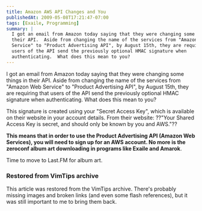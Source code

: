 ```yaml
---
title: Amazon AWS API Changes and You
publishedAt: 2009-05-08T17:21:47-07:00
tags: [Exaile, Programming]
summary: |
  I got an email from Amazon today saying that they were changing some things in
  their API.  Aside from changing the name of the services from "Amazon Web
  Service" to "Product Advertising API", by August 15th, they are requiring that
  users of the API send the previously optional HMAC signature when
  authenticating.  What does this mean to you?
---
```

I got an email from Amazon today saying that they were changing some things in
their API.  Aside from changing the name of the services from "Amazon Web
Service" to "Product Advertising API", by August 15th, they are requiring that
users of the API send the previously optional HMAC signature when
authenticating.  What does this mean to you?

This signature is created using your "Secret Access Key", which is available on
their website in your account details.  From their website: ??"Your Shared
Access Key is secret, and should only be known by you and AWS."??

**This means that in order to use the Product Advertising API (Amazon Web
Services), you will need to sign up for an AWS account.  No more is the
zeroconf album art downloading in programs like Exaile and Amarok**.

Time to move to Last.FM for album art.

<div class="restored-from-archive">
  <h3>Restored from VimTips archive</h3>
  <p>
  This article was restored from the VimTips archive. There's probably
  missing images and broken links (and even some flash references), but it
  was still important to me to bring them back.
  </p>
</div>
